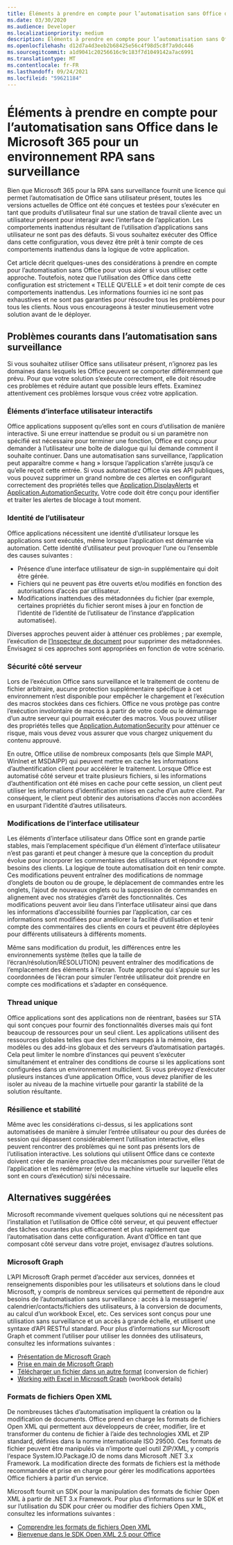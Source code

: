 ```yaml
---
title: Éléments à prendre en compte pour l’automatisation sans Office dans le Microsoft 365 pour un environnement RPA sans surveillance
ms.date: 03/30/2020
ms.audience: Developer
ms.localizationpriority: medium
description: Éléments à prendre en compte pour l’automatisation sans Office dans le Microsoft 365 pour un environnement RPA sans surveillance.
ms.openlocfilehash: d12d7a4d3eeb2b68425e56c4f98d5c8f7a9dc446
ms.sourcegitcommit: a1d9041c20256616c9c183f7d1049142a7ac6991
ms.translationtype: MT
ms.contentlocale: fr-FR
ms.lasthandoff: 09/24/2021
ms.locfileid: "59621184"
---
```

# <a name="considerations-for-unattended-automation-of-office-in-the-microsoft-365-for-unattended-rpa-environment"></a>Éléments à prendre en compte pour l’automatisation sans Office dans le Microsoft 365 pour un environnement RPA sans surveillance

Bien que Microsoft 365 pour la RPA sans surveillance fournit une licence qui permet l’automatisation de Office sans utilisateur présent, toutes les versions actuelles de Office ont été conçues et testées pour s’exécuter en tant que produits d’utilisateur final sur une station de travail cliente avec un utilisateur présent pour interagir avec l’interface de l’application. Les comportements inattendus résultant de l’utilisation d’applications sans utilisateur ne sont pas des défauts. Si vous souhaitez exécuter des Office dans cette configuration, vous devez être prêt à tenir compte de ces comportements inattendus dans la logique de votre application.

Cet article décrit quelques-unes des considérations à prendre en compte pour l’automatisation sans Office pour vous aider si vous utilisez cette approche. Toutefois, notez que l’utilisation des Office dans cette configuration est strictement « TELLE QU’ELLE » et doit tenir compte de ces comportements inattendus. Les informations fournies ici ne sont pas exhaustives et ne sont pas garanties pour résoudre tous les problèmes pour tous les clients. Nous vous encourageons à tester minutieusement votre solution avant de le déployer.

## <a name="common-problems-in-unattended-automation"></a>Problèmes courants dans l’automatisation sans surveillance

Si vous souhaitez utiliser Office sans utilisateur présent, n’ignorez pas les domaines dans lesquels les Office peuvent se comporter différemment que prévu. Pour que votre solution s’exécute correctement, elle doit résoudre ces problèmes et réduire autant que possible leurs effets. Examinez attentivement ces problèmes lorsque vous créez votre application.

### <a name="interactive-ui-elements"></a>Éléments d’interface utilisateur interactifs

Office applications supposent qu’elles sont en cours d’utilisation de manière interactive. Si une erreur inattendue se produit ou si un paramètre non spécifié est nécessaire pour terminer une fonction, Office est conçu pour demander à l’utilisateur une boîte de dialogue qui lui demande comment il souhaite continuer. Dans une automatisation sans surveillance, l’application peut apparaître comme « hang » lorsque l’application s’arrête jusqu’à ce qu’elle reçoit cette entrée. Si vous automatisez Office via ses API publiques, vous pouvez supprimer un grand nombre de ces alertes en configurant correctement des propriétés telles que [Application.DisplayAlerts](https://docs.microsoft.com/office/vba/api/word.application.displayalerts) et [Application.AutomationSecurity.](https://docs.microsoft.com/office/vba/api/word.application.automationsecurity) Votre code doit être conçu pour identifier et traiter les alertes de blocage à tout moment.

### <a name="user-identity"></a>Identité de l’utilisateur

Office applications nécessitent une identité d’utilisateur lorsque les applications sont exécutés, même lorsque l’application est démarrée via automation. Cette identité d’utilisateur peut provoquer l’une ou l’ensemble des causes suivantes :

- Présence d’une interface utilisateur de sign-in supplémentaire qui doit être gérée.
- Fichiers qui ne peuvent pas être ouverts et/ou modifiés en fonction des autorisations d’accès par utilisateur.
- Modifications inattendues des métadonnées du fichier (par exemple, certaines propriétés du fichier seront mises à jour en fonction de l’identité de l’identité de l’utilisateur de l’instance d’application automatisée).

Diverses approches peuvent aider à atténuer ces problèmes ; par exemple, l’exécution de [l’Inspecteur de document](https://docs.microsoft.com/office/vba/library-reference/concepts/using-the-document-inspector) pour supprimer des métadonnées. Envisagez si ces approches sont appropriées en fonction de votre scénario.

### <a name="server-side-security"></a>Sécurité côté serveur

Lors de l’exécution Office sans surveillance et le traitement de contenu de fichier arbitraire, aucune protection supplémentaire spécifique à cet environnement n’est disponible pour empêcher le chargement et l’exécution des macros stockées dans ces fichiers. Office ne vous protège pas contre l’exécution involontaire de macros à partir de votre code ou le démarrage d’un autre serveur qui pourrait exécuter des macros. Vous pouvez utiliser des propriétés telles que [Application.AutomationSecurity](https://docs.microsoft.com/office/vba/api/word.application.automationsecurity) pour atténuer ce risque, mais vous devez vous assurer que vous chargez uniquement du contenu approuvé.

En outre, Office utilise de nombreux composants (tels que Simple MAPI, WinInet et MSDAIPP) qui peuvent mettre en cache les informations d’authentification client pour accélérer le traitement. Lorsque Office est automatisé côté serveur et traite plusieurs fichiers, si les informations d’authentification ont été mises en cache pour cette session, un client peut utiliser les informations d’identification mises en cache d’un autre client. Par conséquent, le client peut obtenir des autorisations d’accès non accordées en usurpant l’identité d’autres utilisateurs.

### <a name="ui-changes"></a>Modifications de l’interface utilisateur

Les éléments d’interface utilisateur dans Office sont en grande partie stables, mais l’emplacement spécifique d’un élément d’interface utilisateur n’est pas garanti et peut changer à mesure que la conception du produit évolue pour incorporer les commentaires des utilisateurs et répondre aux besoins des clients. La logique de toute automatisation doit en tenir compte. Ces modifications peuvent entraîner des modifications de nommage d’onglets de bouton ou de groupe, le déplacement de commandes entre les onglets, l’ajout de nouveaux onglets ou la suppression de commandes en alignement avec nos stratégies d’arrêt des fonctionnalités. Ces modifications peuvent avoir lieu dans l’interface utilisateur ainsi que dans les informations d’accessibilité fournies par l’application, car ces informations sont modifiées pour améliorer la facilité d’utilisation et tenir compte des commentaires des clients en cours et peuvent être déployées pour différents utilisateurs à différents moments.

Même sans modification du produit, les différences entre les environnements système (telles que la taille de l’écran/résolution/RÉSOLUTION) peuvent entraîner des modifications de l’emplacement des éléments à l’écran. Toute approche qui s’appuie sur les coordonnées de l’écran pour simuler l’entrée utilisateur doit prendre en compte ces modifications et s’adapter en conséquence.

### <a name="single-threading"></a>Thread unique

Office applications sont des applications non de réentrant, basées sur STA qui sont conçues pour fournir des fonctionnalités diverses mais qui font beaucoup de ressources pour un seul client. Les applications utilisent des ressources globales telles que des fichiers mappés à la mémoire, des modèles ou des add-ins globaux et des serveurs d’automatisation partagés. Cela peut limiter le nombre d’instances qui peuvent s’exécuter simultanément et entraîner des conditions de course si les applications sont configurées dans un environnement multiclient. Si vous prévoyez d’exécuter plusieurs instances d’une application Office, vous devez planifier de les isoler au niveau de la machine virtuelle pour garantir la stabilité de la solution résultante.

### <a name="resiliency-and-stability"></a>Résilience et stabilité

Même avec les considérations ci-dessus, si les applications sont automatisées de manière à simuler l’entrée utilisateur ou pour des durées de session qui dépassent considérablement l’utilisation interactive, elles peuvent rencontrer des problèmes qui ne sont pas présents lors de l’utilisation interactive. Les solutions qui utilisent Office dans ce contexte doivent créer de manière proactive des mécanismes pour surveiller l’état de l’application et les redémarrer (et/ou la machine virtuelle sur laquelle elles sont en cours d’exécution) si/si nécessaire.

## <a name="suggested-alternatives"></a>Alternatives suggérées

Microsoft recommande vivement quelques solutions qui ne nécessitent pas l’installation et l’utilisation de Office côté serveur, et qui peuvent effectuer des tâches courantes plus efficacement et plus rapidement que l’automatisation dans cette configuration. Avant d’Office en tant que composant côté serveur dans votre projet, envisagez d’autres solutions.

### <a name="microsoft-graph"></a>Microsoft Graph

L’API Microsoft Graph permet d’accéder aux services, données et renseignements disponibles pour les utilisateurs et solutions dans le cloud Microsoft, y compris de nombreux services qui permettent de répondre aux besoins de l’automatisation sans surveillance : accès à la messagerie/ calendrier/contacts/fichiers des utilisateurs, à la conversion de documents, au calcul d’un workbook Excel, etc. Ces services sont conçus pour une utilisation sans surveillance et un accès à grande échelle, et utilisent une syntaxe d’API RESTful standard. Pour plus d’informations sur Microsoft Graph et comment l’utiliser pour utiliser les données des utilisateurs, consultez les informations suivantes :

- [Présentation de Microsoft Graph](https://docs.microsoft.com/graph/overview) 
- [Prise en main de Microsoft Graph](https://developer.microsoft.com/graph/get-started)
- [Télécharger un fichier dans un autre format](https://docs.microsoft.com/graph/api/driveitem-get-content-format?view=graph-rest-1.0&tabs=http) (conversion de fichier)
- [Working with Excel in Microsoft Graph](https://docs.microsoft.com/graph/api/resources/excel?view=graph-rest-1.0) (workbook details)

### <a name="open-xml-file-formats"></a>Formats de fichiers Open XML

De nombreuses tâches d’automatisation impliquent la création ou la modification de documents. Office prend en charge les formats de fichiers Open XML qui permettent aux développeurs de créer, modifier, lire et transformer du contenu de fichier à l’aide des technologies XML et ZIP standard, définies dans la norme internationale ISO 29500. Ces formats de fichier peuvent être manipulés via n’importe quel outil ZIP/XML, y compris l’espace System.IO.Package.IO de noms dans Microsoft .NET 3.x Framework. La modification directe des formats de fichiers est la méthode recommandée et prise en charge pour gérer les modifications apportées Office fichiers à partir d’un service.

Microsoft fournit un SDK pour la manipulation des formats de fichier Open XML à partir de .NET 3.x Framework. Pour plus d’informations sur le SDK et sur l’utilisation du SDK pour créer ou modifier des fichiers Open XML, consultez les informations suivantes :

- [Comprendre les formats de fichiers Open XML](https://docs.microsoft.com/office/open-xml/understanding-the-open-xml-file-formats)
- [Bienvenue dans le SDK Open XML 2.5 pour Office](https://docs.microsoft.com/office/open-xml/open-xml-sdk)
